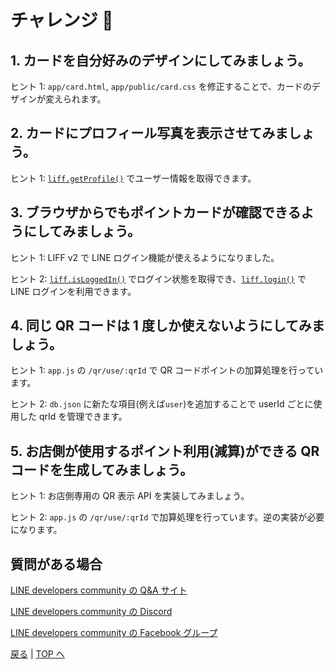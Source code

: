 # チャレンジ 💪

## 1. カードを自分好みのデザインにしてみましょう。

ヒント 1: `app/card.html`, `app/public/card.css` を修正することで、カードのデザインが変えられます。

## 2. カードにプロフィール写真を表示させてみましょう。

ヒント 1: [`liff.getProfile()`](https://developers.line.biz/ja/reference/liff/#get-profile) でユーザー情報を取得できます。

## 3. ブラウザからでもポイントカードが確認できるようにしてみましょう。

ヒント 1: LIFF v2 で LINE ログイン機能が使えるようになりました。

ヒント 2: [`liff.isLoggedIn()`](https://developers.line.biz/ja/reference/liff/#is-logged-in) でログイン状態を取得でき、[`liff.login()`](https://developers.line.biz/ja/reference/liff/#login) で LINE ログインを利用できます。

## 4. 同じ QR コードは 1 度しか使えないようにしてみましょう。

ヒント 1: `app.js` の `/qr/use/:qrId` で QR コードポイントの加算処理を行っています。

ヒント 2: `db.json` に新たな項目(例えば`user`)を追加することで userId ごとに使用した qrId を管理できます。

## 5. お店側が使用するポイント利用(減算)ができる QR コードを生成してみましょう。

ヒント 1: お店側専用の QR 表示 API を実装してみましょう。

ヒント 2: `app.js` の `/qr/use/:qrId` で加算処理を行っています。逆の実装が必要になります。

## 質問がある場合

[LINE developers community の Q&A サイト](https://www.line-community.me/questions)

[LINE developers community の Discord](https://discordapp.com/invite/2MEsUCN)

[LINE developers community の Facebook グループ](https://www.facebook.com/groups/linedevelopercommunity/)

[戻る](step4.md) | [TOP へ](README.md)

